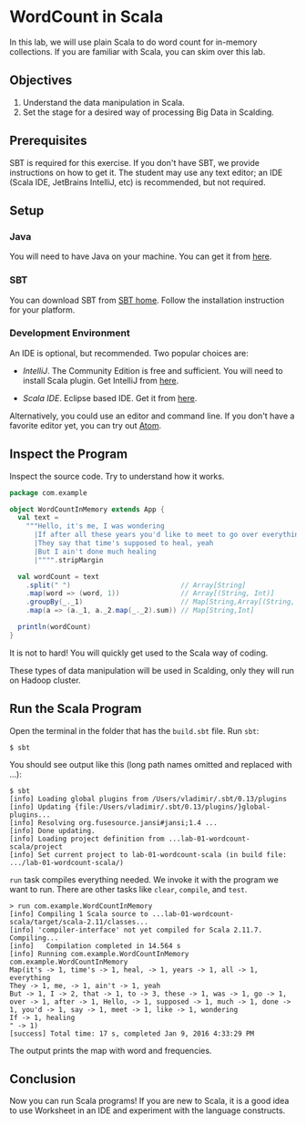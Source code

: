 
# WordCount in Scala

In this lab, we will use plain Scala to do word count for in-memory collections. If you are familiar with Scala, you can skim over this lab.

## Objectives

1. Understand the data manipulation in Scala.
2. Set the stage for a desired way of processing Big Data in Scalding.


## Prerequisites

SBT is required for this exercise. If you don't have SBT, we provide instructions on how to get it. The student may use any text editor; an IDE (Scala IDE, JetBrains IntelliJ, etc) is recommended, but not required.


## Setup

### Java

You will need to have Java on your machine. You can get it from [here](http://www.oracle.com/technetwork/java/javase/downloads/index.html).

### SBT

You can download SBT from [SBT home](http://www.scala-sbt.org). Follow the installation instruction for your platform.

### Development Environment

An IDE is optional, but recommended. Two popular choices are:

- *IntelliJ*. The Community Edition is free and sufficient. You will need to install Scala plugin. Get IntelliJ from [here](https://www.jetbrains.com/idea/).

- *Scala IDE*. Eclipse based IDE. Get it from [here](http://scala-ide.org).

Alternatively, you could use an editor and command line. If you don't have a favorite editor yet, you can try out [Atom](https://atom.io).

## Inspect the Program

Inspect the source code. Try to understand how it works.

``` scala
package com.example

object WordCountInMemory extends App {
  val text =
    """Hello, it's me, I was wondering
      |If after all these years you'd like to meet to go over everything
      |They say that time's supposed to heal, yeah
      |But I ain't done much healing
      |"""".stripMargin

  val wordCount = text
    .split(" ")                           // Array[String]
    .map(word => (word, 1))               // Array[(String, Int)]
    .groupBy(_._1)                        // Map[String,Array[(String, Int)]]
    .map(a => (a._1, a._2.map(_._2).sum)) // Map[String,Int]

  println(wordCount)
}

```

It is not to hard! You will quickly get used to the Scala way of coding.

These types of data manipulation will be used in Scalding, only they will run on Hadoop cluster.

## Run the Scala Program

Open the terminal in the folder that has the `build.sbt` file. Run `sbt`:

```
$ sbt
```

You should see output like this (long path names omitted and replaced with ...):

```
$ sbt
[info] Loading global plugins from /Users/vladimir/.sbt/0.13/plugins
[info] Updating {file:/Users/vladimir/.sbt/0.13/plugins/}global-plugins...
[info] Resolving org.fusesource.jansi#jansi;1.4 ...
[info] Done updating.
[info] Loading project definition from ...lab-01-wordcount-scala/project
[info] Set current project to lab-01-wordcount-scala (in build file: .../lab-01-wordcount-scala/)

```

`run` task compiles everything needed. We invoke it with the program we want to run. There are other tasks like `clear`, `compile`, and `test`.

```
> run com.example.WordCountInMemory
[info] Compiling 1 Scala source to ...lab-01-wordcount-scala/target/scala-2.11/classes...
[info] 'compiler-interface' not yet compiled for Scala 2.11.7. Compiling...
[info]   Compilation completed in 14.564 s
[info] Running com.example.WordCountInMemory com.example.WordCountInMemory
Map(it's -> 1, time's -> 1, heal, -> 1, years -> 1, all -> 1, everything
They -> 1, me, -> 1, ain't -> 1, yeah
But -> 1, I -> 2, that -> 1, to -> 3, these -> 1, was -> 1, go -> 1, over -> 1, after -> 1, Hello, -> 1, supposed -> 1, much -> 1, done -> 1, you'd -> 1, say -> 1, meet -> 1, like -> 1, wondering
If -> 1, healing
" -> 1)
[success] Total time: 17 s, completed Jan 9, 2016 4:33:29 PM

```

The output prints the map with word and frequencies.


## Conclusion

Now you can run Scala programs! If you are new to Scala, it is a good idea to use Worksheet in an IDE and experiment with the language constructs.
